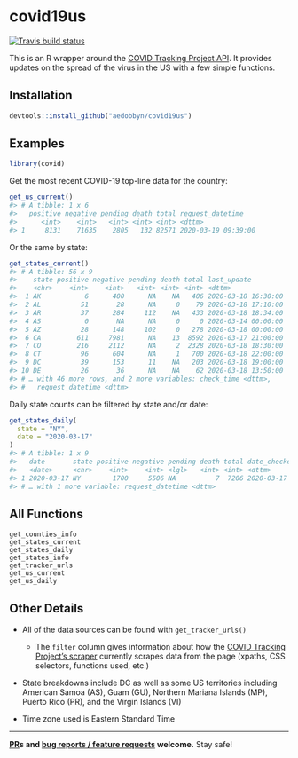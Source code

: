 
# covid19us

<!-- badges: start -->

[![Travis build
status](https://travis-ci.org/aedobbyn/covid19us.svg?branch=master)](https://travis-ci.org/aedobbyn/covid19us)
<!-- badges: end -->

This is an R wrapper around the [COVID Tracking Project
API](https://covidtracking.com/api/). It provides updates on the spread
of the virus in the US with a few simple functions.

## Installation

``` r
devtools::install_github("aedobbyn/covid19us")
```

## Examples

``` r
library(covid)
```

Get the most recent COVID-19 top-line data for the country:

``` r
get_us_current()
#> # A tibble: 1 x 6
#>   positive negative pending death total request_datetime   
#>      <int>    <int>   <int> <int> <int> <dttm>             
#> 1     8131    71635    2805   132 82571 2020-03-19 09:39:00
```

Or the same by state:

``` r
get_states_current()
#> # A tibble: 56 x 9
#>    state positive negative pending death total last_update        
#>    <chr>    <int>    <int>   <int> <int> <int> <dttm>             
#>  1 AK           6      400      NA    NA   406 2020-03-18 16:30:00
#>  2 AL          51       28      NA     0    79 2020-03-18 17:10:00
#>  3 AR          37      284     112    NA   433 2020-03-18 18:34:00
#>  4 AS           0       NA      NA     0     0 2020-03-14 00:00:00
#>  5 AZ          28      148     102     0   278 2020-03-18 00:00:00
#>  6 CA         611     7981      NA    13  8592 2020-03-17 21:00:00
#>  7 CO         216     2112      NA     2  2328 2020-03-18 18:30:00
#>  8 CT          96      604      NA     1   700 2020-03-18 22:00:00
#>  9 DC          39      153      11    NA   203 2020-03-18 19:00:00
#> 10 DE          26       36      NA    NA    62 2020-03-18 13:50:00
#> # … with 46 more rows, and 2 more variables: check_time <dttm>,
#> #   request_datetime <dttm>
```

Daily state counts can be filtered by state and/or date:

``` r
get_states_daily(
  state = "NY", 
  date = "2020-03-17"
)
#> # A tibble: 1 x 9
#>   date       state positive negative pending death total date_checked       
#>   <date>     <chr>    <int>    <int> <lgl>   <int> <int> <dttm>             
#> 1 2020-03-17 NY        1700     5506 NA          7  7206 2020-03-17 20:00:00
#> # … with 1 more variable: request_datetime <dttm>
```

## All Functions

    get_counties_info
    get_states_current
    get_states_daily
    get_states_info
    get_tracker_urls
    get_us_current
    get_us_daily

## Other Details

  - All of the data sources can be found with `get_tracker_urls()`
    
      - The `filter` column gives information about how the [COVID
        Tracking Project’s
        scraper](https://github.com/COVID19Tracking/covid-tracking)
        currently scrapes data from the page (xpaths, CSS selectors,
        functions used, etc.)

  - State breakdowns include DC as well as some US territories including
    American Samoa (AS), Guam (GU), Northern Mariana Islands (MP),
    Puerto Rico (PR), and the Virgin Islands (VI)

  - Time zone used is Eastern Standard Time

-----

**[PR](https://github.com/aedobbyn/covid/pulls)s and [bug reports /
feature requests](https://github.com/aedobbyn/covid/issues) welcome.**
Stay safe\!
